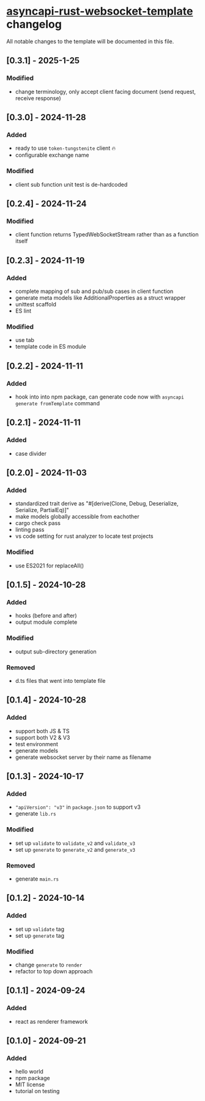 # [asyncapi-rust-websocket-template](./README.md) changelog
All notable changes to the template will be documented in this file.


## [0.3.1] - 2025-1-25
### Modified
- change terminology, only accept client facing document (send request, receive response)

## [0.3.0] - 2024-11-28
### Added
- ready to use `token-tungstenite` client :fire:
- configurable exchange name
### Modified
- client sub function unit test is de-hardcoded

## [0.2.4] - 2024-11-24
### Modified
- client function returns TypedWebSocketStream rather than as a function itself

## [0.2.3] - 2024-11-19
### Added
- complete mapping of sub and pub/sub cases in client function
- generate meta models like AdditionalProperties as a struct wrapper
- unittest scaffold
- ES lint
### Modified
- use tab
- template code in ES module

## [0.2.2] - 2024-11-11
### Added
- hook into into npm package, can generate code now with `asyncapi generate fromTemplate` command

## [0.2.1] - 2024-11-11
### Added
- case divider

## [0.2.0] - 2024-11-03
### Added
- standardized trait derive as "#[derive(Clone, Debug, Deserialize, Serialize, PartialEq)]"
- make models globally accessible from eachother
- cargo check pass
- linting pass
- vs code setting for rust analyzer to locate test projects
### Modified
- use ES2021 for replaceAll()

## [0.1.5] - 2024-10-28
### Added
- hooks (before and after)
- output module complete
### Modified
- output sub-directory generation
### Removed
- d.ts files that went into template file

## [0.1.4] - 2024-10-28
### Added
- support both JS & TS
- support both V2 & V3
- test environment
- generate models
- generate websocket server by their name as filename


## [0.1.3] - 2024-10-17
### Added
- `"apiVersion": "v3"` in `package.json` to support v3
- generate `lib.rs`
### Modified
- set up `validate` to `validate_v2` and `validate_v3`
- set up `generate` to `generate_v2` and `generate_v3`
### Removed
- generate `main.rs`

## [0.1.2] - 2024-10-14
### Added
- set up `validate` tag
- set up `generate` tag
### Modified
- change `generate` to `render`
- refactor to top down approach

## [0.1.1] - 2024-09-24
### Added
- react as renderer framework

## [0.1.0] - 2024-09-21
### Added
- hello world
- npm package
- MIT license
- tutorial on testing

